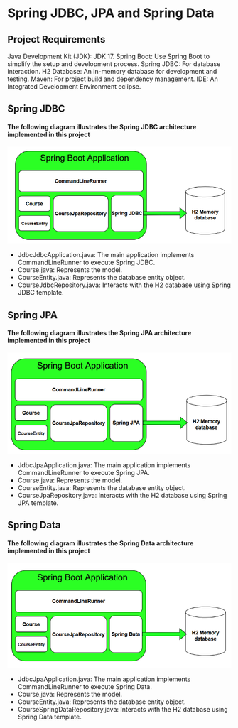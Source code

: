 # Spring JDBC, JPA and Spring Data

## Project Requirements

Java Development Kit (JDK): JDK 17.
Spring Boot: Use Spring Boot to simplify the setup and development process.
Spring JDBC: For database interaction.
H2 Database: An in-memory database for development and testing.
Maven: For project build and dependency management.
IDE: An Integrated Development Environment eclipse.

## Spring JDBC
#### The following diagram illustrates the Spring JDBC architecture implemented in this project
![Spring jdbc](/assets/images/jdbc.png)

- JdbcJdbcApplication.java: The main application implements CommandLineRunner to execute Spring JDBC.
- Course.java: Represents the model.
- CourseEntity.java: Represents the database entity object.
- CourseJdbcRepository.java: Interacts with the H2 database using Spring JDBC template.

## Spring JPA
#### The following diagram illustrates the Spring JPA architecture implemented in this project
![Spring jpa](/assets/images/jpa.png)

- JdbcJpaApplication.java: The main application implements CommandLineRunner to execute Spring JPA.
- Course.java: Represents the model.
- CourseEntity.java: Represents the database entity object.
- CourseJpaRepository.java: Interacts with the H2 database using Spring JPA template.

## Spring Data
#### The following diagram illustrates the Spring Data architecture implemented in this project
![Spring Data](/assets/images/springdata.png)

- JdbcJpaApplication.java: The main application implements CommandLineRunner to execute Spring Data.
- Course.java: Represents the model.
- CourseEntity.java: Represents the database entity object.
- CourseSpringDataRepository.java: Interacts with the H2 database using Spring Data template.